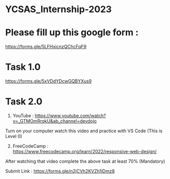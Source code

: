 # YCSAS_Internship-2023

# Please fill up this google form : 

https://forms.gle/5LFHxicnzQChcFqF9 

# Task 1.0

https://forms.gle/5xVDdYDcwGQBYXus9

# Task 2.0

1) YouTube :  https://www.youtube.com/watch?v=_GTMOmRrqkU&ab_channel=devdojo

Turn on your computer watch this video and practice with VS Code (This is Level 0)

2) FreeCodeCamp :  https://www.freecodecamp.org/learn/2022/responsive-web-design/

After watching that video complete the above task at least 70% (Mandatory)

Submit Link : https://forms.gle/n2jCVh2KVZh1jDmz8
